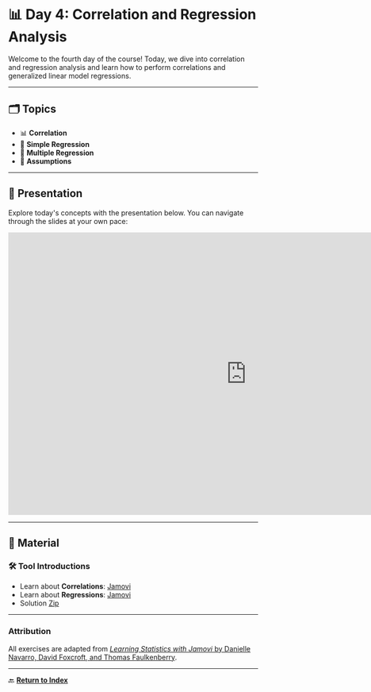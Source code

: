# 📊 **Day 4: Correlation and Regression Analysis**  

Welcome to the fourth day of the course! Today, we dive into correlation and regression analysis and learn how to perform correlations and generalized linear model regressions.

---

## 🗂️ **Topics**

- 📊 **Correlation**  
- 🔎 **Simple Regression**  
- 📐 **Multiple Regression**  
- 🧮 **Assumptions**  

---

## 🎥 **Presentation**

Explore today's concepts with the presentation below. You can navigate through the slides at your own pace:  

<iframe src="https://docs.google.com/presentation/d/e/2PACX-1vTrM52sto377to8vBQC-eMIRAmQFuL5buwf1vKFK7oMvQdraRLdjA31oHNJHcwMO5qW1aXGDpxhxSuM/embed?start=false&loop=false&delayms=3000" frameborder="0" width="960" height="569" allowfullscreen="true" mozallowfullscreen="true" webkitallowfullscreen="true"></iframe>

---

## 📂 **Material**

### **🛠️ Tool Introductions**  
- Learn about **Correlations**: [Jamovi](Anscombe.md)  
- Learn about **Regressions**: [Jamovi](glm.md)  
- Solution [Zip](dataset/Exercises_day4.zip) 
---

### **Attribution**  
All exercises are adapted from [*Learning Statistics with Jamovi* by Danielle Navarro, David Foxcroft, and Thomas Faulkenberry](https://davidfoxcroft.github.io/lsj-book/Preface.html).  

---

🔙 **[Return to Index](index.md)**  
